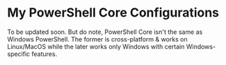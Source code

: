 # My PowerShell Core Configurations

To be updated soon. But do note, PowerShell Core isn't the same as Windows PowerShell. The former is cross-platform & works on Linux/MacOS while the later works only Windows with certain Windows-specific features.
